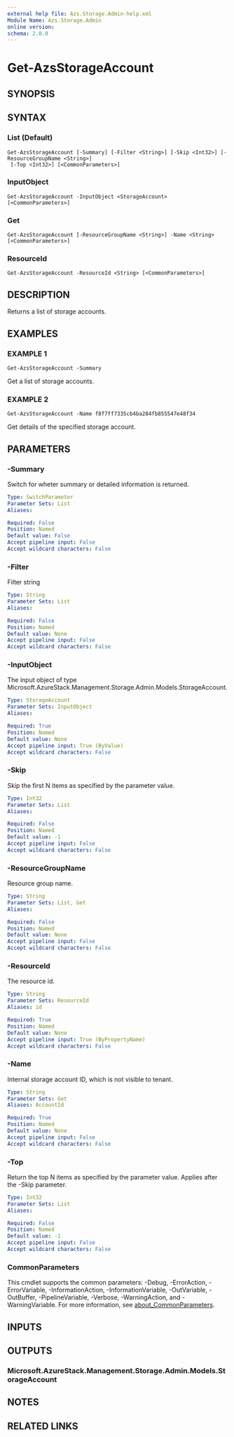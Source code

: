 ```yaml
---
external help file: Azs.Storage.Admin-help.xml
Module Name: Azs.Storage.Admin
online version:
schema: 2.0.0
---
```


# Get-AzsStorageAccount

## SYNOPSIS

## SYNTAX

### List (Default)
```
Get-AzsStorageAccount [-Summary] [-Filter <String>] [-Skip <Int32>] [-ResourceGroupName <String>]
 [-Top <Int32>] [<CommonParameters>]
```

### InputObject
```
Get-AzsStorageAccount -InputObject <StorageAccount> [<CommonParameters>]
```

### Get
```
Get-AzsStorageAccount [-ResourceGroupName <String>] -Name <String> [<CommonParameters>]
```

### ResourceId
```
Get-AzsStorageAccount -ResourceId <String> [<CommonParameters>]
```

## DESCRIPTION
Returns a list of storage accounts.

## EXAMPLES

### EXAMPLE 1
```
Get-AzsStorageAccount -Summary
```

Get a list of storage accounts.

### EXAMPLE 2
```
Get-AzsStorageAccount -Name f8f7ff7335cb4ba284fb855547e48f34
```

Get details of the specified storage account.

## PARAMETERS

### -Summary
Switch for wheter summary or detailed information is returned.

```yaml
Type: SwitchParameter
Parameter Sets: List
Aliases:

Required: False
Position: Named
Default value: False
Accept pipeline input: False
Accept wildcard characters: False
```

### -Filter
Filter string

```yaml
Type: String
Parameter Sets: List
Aliases:

Required: False
Position: Named
Default value: None
Accept pipeline input: False
Accept wildcard characters: False
```

### -InputObject
The input object of type Microsoft.AzureStack.Management.Storage.Admin.Models.StorageAccount.

```yaml
Type: StorageAccount
Parameter Sets: InputObject
Aliases:

Required: True
Position: Named
Default value: None
Accept pipeline input: True (ByValue)
Accept wildcard characters: False
```

### -Skip
Skip the first N items as specified by the parameter value.

```yaml
Type: Int32
Parameter Sets: List
Aliases:

Required: False
Position: Named
Default value: -1
Accept pipeline input: False
Accept wildcard characters: False
```

### -ResourceGroupName
Resource group name.

```yaml
Type: String
Parameter Sets: List, Get
Aliases:

Required: False
Position: Named
Default value: None
Accept pipeline input: False
Accept wildcard characters: False
```

### -ResourceId
The resource id.

```yaml
Type: String
Parameter Sets: ResourceId
Aliases: id

Required: True
Position: Named
Default value: None
Accept pipeline input: True (ByPropertyName)
Accept wildcard characters: False
```

### -Name
Internal storage account ID, which is not visible to tenant.

```yaml
Type: String
Parameter Sets: Get
Aliases: AccountId

Required: True
Position: Named
Default value: None
Accept pipeline input: False
Accept wildcard characters: False
```

### -Top
Return the top N items as specified by the parameter value.
Applies after the -Skip parameter.

```yaml
Type: Int32
Parameter Sets: List
Aliases:

Required: False
Position: Named
Default value: -1
Accept pipeline input: False
Accept wildcard characters: False
```

### CommonParameters
This cmdlet supports the common parameters: -Debug, -ErrorAction, -ErrorVariable, -InformationAction, -InformationVariable, -OutVariable, -OutBuffer, -PipelineVariable, -Verbose, -WarningAction, and -WarningVariable. For more information, see [about_CommonParameters](http://go.microsoft.com/fwlink/?LinkID=113216).

## INPUTS

## OUTPUTS

### Microsoft.AzureStack.Management.Storage.Admin.Models.StorageAccount
## NOTES

## RELATED LINKS
